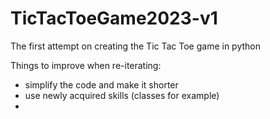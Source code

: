 # TicTacToeGame2023-v1
The first attempt on creating the Tic Tac Toe game in python

Things to improve when re-iterating:
- simplify the code and make it shorter
- use newly acquired skills (classes for example)
- 
